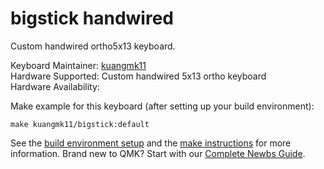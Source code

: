 # bigstick handwired

Custom handwired ortho5x13 keyboard.

Keyboard Maintainer: [kuangmk11](https://github.com/kuangmk11)  
Hardware Supported: Custom handwired 5x13 ortho keyboard  
Hardware Availability: 

Make example for this keyboard (after setting up your build environment):

    make kuangmk11/bigstick:default

See the [build environment setup](https://docs.qmk.fm/#/getting_started_build_tools) and the [make instructions](https://docs.qmk.fm/#/getting_started_make_guide) for more information. Brand new to QMK? Start with our [Complete Newbs Guide](https://docs.qmk.fm/#/newbs).
